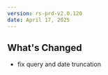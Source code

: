 ```yaml
---
version: rs-prd-v2.0.120
date: April 17, 2025
---
```


## What's Changed
* fix query and date truncation
